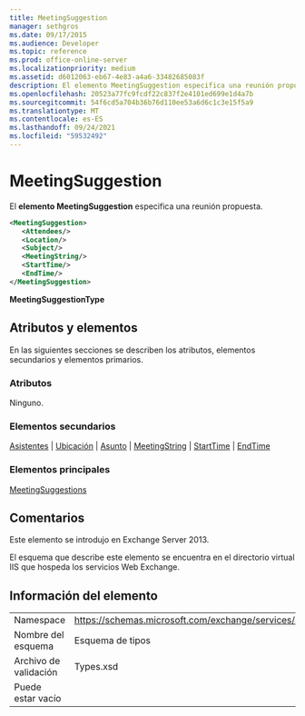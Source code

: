 ```yaml
---
title: MeetingSuggestion
manager: sethgros
ms.date: 09/17/2015
ms.audience: Developer
ms.topic: reference
ms.prod: office-online-server
ms.localizationpriority: medium
ms.assetid: d6012063-eb67-4e83-a4a6-33482685083f
description: El elemento MeetingSuggestion especifica una reunión propuesta.
ms.openlocfilehash: 20523a77fc9fcdf22c837f2e4101ed699e1d4a7b
ms.sourcegitcommit: 54f6cd5a704b36b76d110ee53a6d6c1c3e15f5a9
ms.translationtype: MT
ms.contentlocale: es-ES
ms.lasthandoff: 09/24/2021
ms.locfileid: "59532492"
---
```

# <a name="meetingsuggestion"></a>MeetingSuggestion

El **elemento MeetingSuggestion** especifica una reunión propuesta. 
  
```XML
<MeetingSuggestion>
   <Attendees/>
   <Location/>
   <Subject/>
   <MeetingString/>
   <StartTime/>
   <EndTime/>
</MeetingSuggestion>
```

 **MeetingSuggestionType**
## <a name="attributes-and-elements"></a>Atributos y elementos

En las siguientes secciones se describen los atributos, elementos secundarios y elementos primarios.
  
### <a name="attributes"></a>Atributos

Ninguno.
  
### <a name="child-elements"></a>Elementos secundarios

[Asistentes](attendees.md)  |  [Ubicación](location.md)  |  [Asunto](subject.md)  |  [MeetingString](meetingstring.md)  |  [StartTime](starttime.md)  |  [EndTime](endtime.md)
  
### <a name="parent-elements"></a>Elementos principales

[MeetingSuggestions](meetingsuggestions.md)
  
## <a name="remarks"></a>Comentarios

Este elemento se introdujo en Exchange Server 2013.
  
El esquema que describe este elemento se encuentra en el directorio virtual IIS que hospeda los servicios Web Exchange.
  
## <a name="element-information"></a>Información del elemento

|||
|:-----|:-----|
|Namespace  <br/> |https://schemas.microsoft.com/exchange/services/2006/types  <br/> |
|Nombre del esquema  <br/> |Esquema de tipos  <br/> |
|Archivo de validación  <br/> |Types.xsd  <br/> |
|Puede estar vacío  <br/> ||
   

